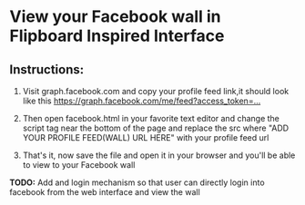 # View your Facebook wall in Flipboard Inspired Interface 

## Instructions:

1. Visit graph.facebook.com and copy your profile feed link,it should look like this https://graph.facebook.com/me/feed?access_token=…

2. Then open facebook.html in your favorite text editor and change the script tag near the bottom of the page and replace the src where "ADD YOUR PROFILE FEED(WALL) URL HERE" with your profile feed url

3. That's it, now save the file and open it in your browser and you'll be able to view to your Facebook wall

**TODO:** Add and login mechanism so that user can directly login into facebook from the web interface and view the wall
